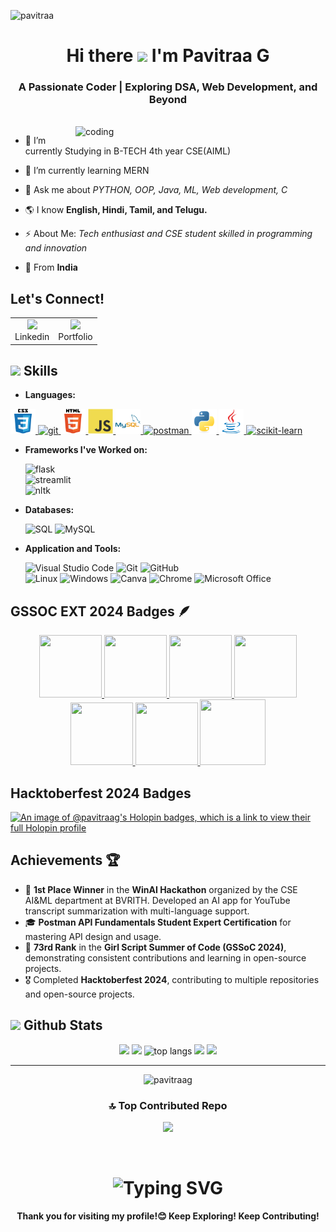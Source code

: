 
<p align="left"> <img src="https://komarev.com/ghpvc/?username=pavitraa&label=Profile%20views&color=0e75b6&style=flat" alt="pavitraa" /> </p>
<h1 align="center">Hi there <img src="https://raw.githubusercontent.com/aemmadi/aemmadi/master/wave.gif" width="35px"> I'm Pavitraa G</h1>
<h3 align="center">A Passionate Coder | Exploring DSA, Web Development, and Beyond</h3>
<br/>
<img align="right" alt="coding" width="400"  src="https://mir-s3-cdn-cf.behance.net/project_modules/disp/601014116770475.6068beff4640a.gif">

- 🔭 I’m currently Studying in B-TECH 4th year CSE(AIML)

- 🌱 I’m currently learning MERN
  
- 💬 Ask me about *PYTHON, OOP, Java, ML, Web development, C*
  
- 🌎 I know **English, Hindi, Tamil, and Telugu.**
  
- ⚡ About Me: *Tech enthusiast and CSE student skilled in programming and innovation*
- 📍 From **India**
## Let's Connect! 
  <table align="" class="table table-dark">
  <tr bg-dark>
    <td align="center" widht=90>
        <a href="https://www.linkedin.com/in/pavitraa-g/" target="_blank">
            <img src="https://skillicons.dev/icons?i=linkedin" />
        </a>
      <br>Linkedin
    </td>
    <td align="center" widht=90>
        <a href="https://portfolio-pavitraags-projects.vercel.app/" target="_blank">
            <img src="https://user-images.githubusercontent.com/74038190/212284087-bbe7e430-757e-4901-90bf-4cd2ce3e1852.gif" width="50">
        </a>
        <br>Portfolio
    </td>
  </tr>
</table>
 </div>  

## <img src="https://media2.giphy.com/media/QssGEmpkyEOhBCb7e1/giphy.gif?cid=ecf05e47a0n3gi1bfqntqmob8g9aid1oyj2wr3ds3mg700bl&rid=giphy.gif" width ="25"><b> Skills</b>
-  **Languages:**
<p align="left">
<a href="https://www.w3schools.com/css/" target="_blank" rel="noreferrer"> <img src="https://raw.githubusercontent.com/devicons/devicon/master/icons/css3/css3-original-wordmark.svg" alt="css3" width="40" height="40"/> </a><a href="https://git-scm.com/" target="_blank" rel="noreferrer"> <img src="https://www.vectorlogo.zone/logos/git-scm/git-scm-icon.svg" alt="git" width="40" height="40"/> </a> <a href="https://www.w3.org/html/" target="_blank" rel="noreferrer"> <img src="https://raw.githubusercontent.com/devicons/devicon/master/icons/html5/html5-original-wordmark.svg" alt="html5" width="40" height="40"/> </a> <a href="https://developer.mozilla.org/en-US/docs/Web/JavaScript" target="_blank" rel="noreferrer"> <img src="https://raw.githubusercontent.com/devicons/devicon/master/icons/javascript/javascript-original.svg" alt="javascript" width="40" height="40"/> </a>  <a href="https://www.mysql.com/" target="_blank" rel="noreferrer"> <img src="https://raw.githubusercontent.com/devicons/devicon/master/icons/mysql/mysql-original-wordmark.svg" alt="mysql" width="40" height="40"/> </a>  <a href="https://postman.com" target="_blank" rel="noreferrer"> <img src="https://www.vectorlogo.zone/logos/getpostman/getpostman-icon.svg" alt="postman" width="40" height="40"/> </a> <a href="https://www.python.org" target="_blank" rel="noreferrer"> <img src="https://raw.githubusercontent.com/devicons/devicon/master/icons/python/python-original.svg" alt="python" width="40" height="40"/> </a> <a href="https://www.java.com/" target="_blank" rel="noreferrer"> <img src="https://raw.githubusercontent.com/devicons/devicon/master/icons/java/java-original.svg" alt="java" width="40" height="40"/> </a> <a href="https://scikit-learn.org/" target="_blank" rel="noreferrer"> <img src="https://upload.wikimedia.org/wikipedia/commons/0/05/Scikit_learn_logo_small.svg" alt="scikit-learn" width="40" height="40"/> </a> </p>

   
    
-  **Frameworks I've Worked on:**
  
    ![flask](https://img.shields.io/badge/Flask-000000?style=for-the-badge&logo=flask&logoColor=white)  
    ![streamlit](https://img.shields.io/badge/Streamlit-FF4B4B?style=for-the-badge&logo=streamlit&logoColor=white)  
    ![nltk](https://img.shields.io/badge/NLTK-009688?style=for-the-badge&logo=python&logoColor=white)  
    
- **Databases:**
  
    ![SQL](https://custom-icon-badges.herokuapp.com/badge/SQL-025E8C.svg?logo=database&logoColor=white)
    ![MySQL](https://img.shields.io/badge/MySQL-00000F?style=for-the-badge&logo=mysql&logoColor=white)
    
- **Application and Tools:**

    ![Visual Studio Code](https://img.shields.io/badge/Visual%20Studio%20Code-0078d7.svg?style=for-the-badge&logo=visual-studio-code&logoColor=white)
    ![Git](https://img.shields.io/badge/git-%23F05033.svg?style=for-the-badge&logo=git&logoColor=white)
    ![GitHub](https://img.shields.io/badge/github-%23121011.svg?style=for-the-badge&logo=github&logoColor=white)
  <br />
    ![Linux](https://img.shields.io/badge/Linux-FCC624?style=for-the-badge&logo=linux&logoColor=black)
    ![Windows](https://img.shields.io/badge/Windows-0078D6?style=for-the-badge&logo=windows&logoColor=white)
    ![Canva](https://img.shields.io/badge/Canva-%2300C4CC.svg?style=for-the-badge&logo=Canva&logoColor=white)
    ![Chrome](https://img.shields.io/badge/Google_chrome-4285F4?style=for-the-badge&logo=Google-chrome&logoColor=white) 
    ![Microsoft Office](https://img.shields.io/badge/Microsoft_Office-D83B01?style=for-the-badge&logo=microsoft-office&logoColor=white)
    
</p>

## GSSOC EXT 2024 Badges 🪶
<div style='display:flex; align-items:center; gap: 10px;' align='center'><a href="https://gssoc.girlscript.tech/leaderboard">
  <img src="https://raw.githubusercontent.com/GSSoC24/Postman-Challenge/main/docs/assets/Postman%20White.png" width="100px" height="100px" />
  <img src="https://raw.githubusercontent.com/GSSoC24/Postman-Challenge/main/docs/assets/1.png" width="100px" height="100px" />
  <img src="https://raw.githubusercontent.com/GSSoC24/Postman-Challenge/main/docs/assets/2.png" width="100px" height="100px" />
  <img src="https://raw.githubusercontent.com/GSSoC24/Postman-Challenge/main/docs/assets/3.png" width="100px" height="100px" />
  <img src="https://raw.githubusercontent.com/GSSoC24/Postman-Challenge/main/docs/assets/4.png" width="100px" height="100px" />
  <img src="https://raw.githubusercontent.com/GSSoC24/Postman-Challenge/main/docs/assets/5.png" width="100px" height="100px" />
  <img src="https://raw.githubusercontent.com/GSSoC24/Postman-Challenge/main/docs/assets/6.png" width="105px" height="105px" />
  </a>
</div>

## Hacktoberfest 2024 Badges
[![An image of @pavitraag's Holopin badges, which is a link to view their full Holopin profile](https://holopin.me/pavitraag)](https://holopin.io/@pavitraag)

## Achievements 🏆  

- 🥇 **1st Place Winner** in the **WinAI Hackathon** organized by the CSE AI&ML department at BVRITH. Developed an AI app for YouTube transcript summarization with multi-language support.  
- 🎓 **Postman API Fundamentals Student Expert Certification** for mastering API design and usage.  
- 🌟 **73rd Rank** in the **Girl Script Summer of Code (GSSoC 2024)**, demonstrating consistent contributions and learning in open-source projects.  
- 🎖️ Completed **Hacktoberfest 2024**, contributing to multiple repositories and open-source projects.  


## <img src="https://media.giphy.com/media/iY8CRBdQXODJSCERIr/giphy.gif" width="35"><b> Github Stats </b>
<div align="center">

<img height="158em" src="https://github-profile-summary-cards.vercel.app/api/cards/profile-details?username=pavitraag&theme=highcontrast">
<img height="158em" src="https://github-profile-summary-cards.vercel.app/api/cards/stats?username=pavitraag&theme=highcontrast">
<img height="168em" src="https://github-readme-stats-salesp07.vercel.app/api/top-langs/?username=pavitraag&hide=HTML,css,scss,cmake,swift&langs_count=8&layout=compact&theme=highcontrast&border_radius=10&size_weight=0.5&count_weight=0.5&hide_border=true&exclude_repo=github-readme-stats" alt="top langs" /> 

<img height="166em" src="https://github-readme-stats.vercel.app/api?username=pavitraag&show_icons=true&hide_border=true&theme=highcontrast&count_private=true" />
<img height="166em" src="https://github-readme-streak-stats.herokuapp.com/?user=pavitraag&theme=highcontrast&hide_border=true" />


<hr>
<img src="https://github-readme-activity-graph.vercel.app/graph?username=pavitraag&bg_color=141414&color=fffdb8&line=fafaff&point=ff5252&area=true&hide_border=true" alt="pavitraag" />

### 🔝 Top Contributed Repo
<p align="center">
  <img src="https://github-contributor-stats.vercel.app/api?username=pavitraag&limit=5&theme=dark&combine_all_yearly_contributions=true" />
</p>

</div><br>
<div align="center">
    <h1>
        <img src="https://readme-typing-svg.herokuapp.com?font=Jetbrains+mono&size=27&duration=3200&color=3E92CC&center=true&vCenter=true&width=650&lines=Code+is+not+just+syntax...;it+is+the+language+of+innovation...;and+creativity..." alt="Typing SVG"/>
    </h1>
</div>


<p align="center">
  <b>Thank you for visiting my profile!😊 Keep Exploring! Keep Contributing!</b>
</p>
</p>
